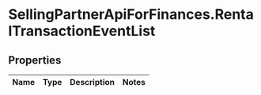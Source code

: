 # SellingPartnerApiForFinances.RentalTransactionEventList

## Properties
Name | Type | Description | Notes
------------ | ------------- | ------------- | -------------


